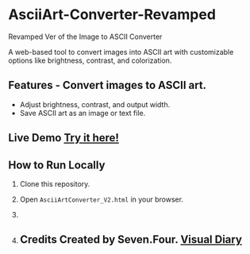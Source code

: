 # AsciiArt-Converter-Revamped 
Revamped Ver of the Image to ASCII Converter 

A web-based tool to convert images into ASCII art with customizable options like brightness, contrast, and colorization. 

## Features - Convert images to ASCII art. 
- Adjust brightness, contrast, and output width.
- Save ASCII art as an image or text file.

## Live Demo [Try it here!](https://zhihong141.github.io/AsciiArt-Converter-Revamped//) 

## How to Run Locally 
1. Clone this repository. 

2. Open `AsciiArtConverter_V2.html` in your browser.
3.
4. ## Credits Created by Seven.Four. [Visual Diary](https://linktr.ee/seven.four/)
